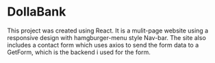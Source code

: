 # DollaBank

This project was created using React. It is a mulit-page website using a responsive design with hamgburger-menu style Nav-bar. 
The site also includes a contact form which uses axios to send the form data to a GetForm, which is the backend i used for the form.

